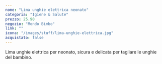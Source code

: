```yaml
---
nome: "Lima unghie elettrica neonato"
categoria: "Igiene & Salute"
prezzo: 25.90
negozio: "Mondo Bimbo"
link: ""
icona: "/images/stuff/lima-unghie-elettrica.jpg"
acquistato: false
---
```


Lima unghie elettrica per neonato, sicura e delicata per tagliare le unghie del bambino.
